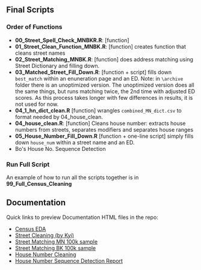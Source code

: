## Final Scripts
### Order of Functions
* **00_Street_Spell_Check_MNBKR.R**: [function] 
* **01_Street_Clean_Function_MNBK.R**: [function] creates function that cleans street names
* **02_Street_Matching_MNBK.R**: [function] does address matching using Street Dictionary and filling down.
* **03_Matched_Street_Fill_Down.R**: [function + script] fills down `best_match` within an enuneration page and an ED. Note: in `\archive` folder there is an unoptimized version. The unoptimized version does all the same things, but runs matching twice, the 2nd time with adjusted ED scores. As this process takes longer with few differences in results, it is not used for now.
* **04_1_hn_dict_clean.R** [function] wrangles `combined_MN_dict.csv` to format needed by 04_house_clean.
* **04_house_clean.R**: [function] Cleans house number: extracts house numbers from streets, separates modifiers and separates house ranges
* **05_House_Number_Fill_Down.R** [function + one-line script] simply fills down `house_num` within a street name and an ED.
* Bo's House No. Sequence Detection

### Run Full Script
An example of how to run all the scripts together is in **99_Full_Census_Cleaning**

## Documentation
Quick links to preview Documentation HTML files in the repo:

* [Census EDA](http://htmlpreview.github.io/?https://raw.githubusercontent.com/CenterForSpatialResearch/hnyc_census/master/Scripts/Street/Census_EDA_MN.html)
* [Street Cleaning (by Kyi)](http://htmlpreview.github.io/?https://raw.githubusercontent.com/CenterForSpatialResearch/hnyc_census/master/Scripts/Street/Street_Cleaning_MN.html)
* [Street Matching MN 100k sample](http://htmlpreview.github.io/?https://raw.githubusercontent.com/CenterForSpatialResearch/hnyc_census/master/Scripts/Street/Street_Dist_Check_MN.html)
* [Street Matching BK 100k sample](https://raw.githubusercontent.com/CenterForSpatialResearch/hnyc_census/master/Scripts/Street/Street_Dist_Check_BK.html)
* [House Number Cleaning](https://raw.githubusercontent.com/CenterForSpatialResearch/hnyc_census/master/Scripts/House/House_Cleaning_100k_MN.html)
* [House Number Sequence Detection Report](https://raw.githubusercontent.com/CenterForSpatialResearch/hnyc_census/master/Scripts/House/merge_sequence_report.html)
